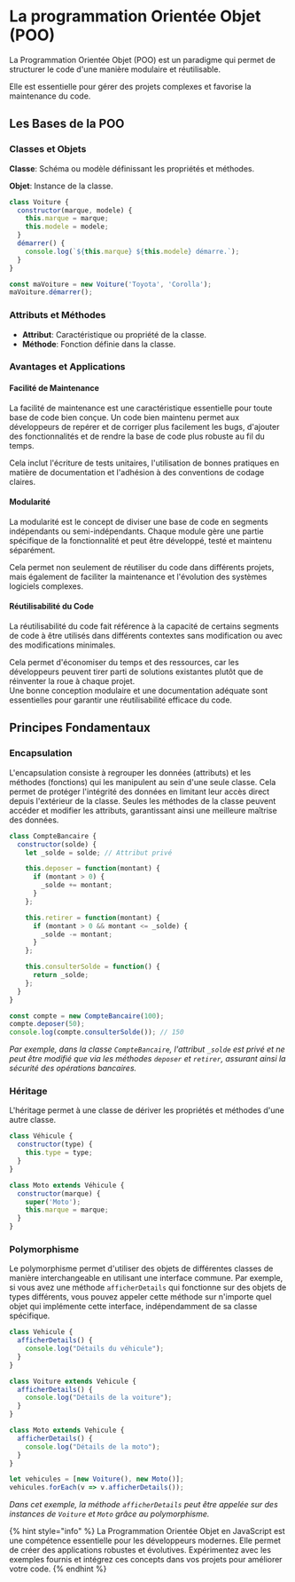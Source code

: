 # La programmation Orientée Objet (POO)

La Programmation Orientée Objet (POO) est un paradigme qui permet de structurer le code d'une manière modulaire et réutilisable.&#x20;

Elle est essentielle pour gérer des projets complexes et favorise la maintenance du code.&#x20;

## Les Bases de la POO

### Classes et Objets

**Classe**: Schéma ou modèle définissant les propriétés et méthodes.

**Objet**: Instance de la classe.

```javascript
class Voiture {
  constructor(marque, modele) {
    this.marque = marque;
    this.modele = modele;
  }
  démarrer() {
    console.log(`${this.marque} ${this.modele} démarre.`);
  }
}

const maVoiture = new Voiture('Toyota', 'Corolla');
maVoiture.démarrer();
```

### Attributs et Méthodes

* **Attribut**: Caractéristique ou propriété de la classe.
* **Méthode**: Fonction définie dans la classe.

### Avantages et Applications

#### Facilité de Maintenance

La facilité de maintenance est une caractéristique essentielle pour toute base de code bien conçue. Un code bien maintenu permet aux développeurs de repérer et de corriger plus facilement les bugs, d'ajouter des fonctionnalités et de rendre la base de code plus robuste au fil du temps.&#x20;

Cela inclut l'écriture de tests unitaires, l'utilisation de bonnes pratiques en matière de documentation et l'adhésion à des conventions de codage claires.

#### Modularité

La modularité est le concept de diviser une base de code en segments indépendants ou semi-indépendants. Chaque module gère une partie spécifique de la fonctionnalité et peut être développé, testé et maintenu séparément.&#x20;

Cela permet non seulement de réutiliser du code dans différents projets, mais également de faciliter la maintenance et l'évolution des systèmes logiciels complexes.

#### Réutilisabilité du Code

La réutilisabilité du code fait référence à la capacité de certains segments de code à être utilisés dans différents contextes sans modification ou avec des modifications minimales.&#x20;

Cela permet d'économiser du temps et des ressources, car les développeurs peuvent tirer parti de solutions existantes plutôt que de réinventer la roue à chaque projet. \
Une bonne conception modulaire et une documentation adéquate sont essentielles pour garantir une réutilisabilité efficace du code.

## Principes Fondamentaux

### Encapsulation

L'encapsulation consiste à regrouper les données (attributs) et les méthodes (fonctions) qui les manipulent au sein d'une seule classe. Cela permet de protéger l'intégrité des données en limitant leur accès direct depuis l'extérieur de la classe. Seules les méthodes de la classe peuvent accéder et modifier les attributs, garantissant ainsi une meilleure maîtrise des données.

```javascript
class CompteBancaire {
  constructor(solde) {
    let _solde = solde; // Attribut privé

    this.deposer = function(montant) {
      if (montant > 0) {
        _solde += montant;
      }
    };

    this.retirer = function(montant) {
      if (montant > 0 && montant <= _solde) {
        _solde -= montant;
      }
    };

    this.consulterSolde = function() {
      return _solde;
    };
  }
}

const compte = new CompteBancaire(100);
compte.deposer(50);
console.log(compte.consulterSolde()); // 150
```

_Par exemple, dans la classe `CompteBancaire`, l'attribut `_solde` est privé et ne peut être modifié que via les méthodes `deposer` et `retirer`, assurant ainsi la sécurité des opérations bancaires._

### Héritage

L'héritage permet à une classe de dériver les propriétés et méthodes d'une autre classe.

```javascript
class Véhicule {
  constructor(type) {
    this.type = type;
  }
}

class Moto extends Véhicule {
  constructor(marque) {
    super('Moto');
    this.marque = marque;
  }
}
```

### Polymorphisme

Le polymorphisme permet d'utiliser des objets de différentes classes de manière interchangeable en utilisant une interface commune. Par exemple, si vous avez une méthode `afficherDetails` qui fonctionne sur des objets de types différents, vous pouvez appeler cette méthode sur n'importe quel objet qui implémente cette interface, indépendamment de sa classe spécifique.

```javascript
class Vehicule {
  afficherDetails() {
    console.log("Détails du véhicule");
  }
}

class Voiture extends Vehicule {
  afficherDetails() {
    console.log("Détails de la voiture");
  }
}

class Moto extends Vehicule {
  afficherDetails() {
    console.log("Détails de la moto");
  }
}

let vehicules = [new Voiture(), new Moto()];
vehicules.forEach(v => v.afficherDetails());
```

_Dans cet exemple, la méthode `afficherDetails` peut être appelée sur des instances de `Voiture` et `Moto` grâce au polymorphisme._

{% hint style="info" %}
La Programmation Orientée Objet en JavaScript est une compétence essentielle pour les développeurs modernes. Elle permet de créer des applications robustes et évolutives. Expérimentez avec les exemples fournis et intégrez ces concepts dans vos projets pour améliorer votre code.
{% endhint %}

